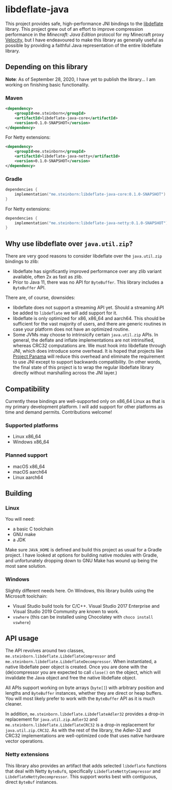 # libdeflate-java

This project provides safe, high-performance JNI bindings to the [libdeflate](https://github.com/ebiggers/libdeflate)
library. This project grew out of an effort to improve compression performance in the _Minecraft: Java Edition_
protocol for my Minecraft proxy [Velocity](https://github.com/VelocityPowered/Velocity), but I have endeavoured to
make this library as generally useful as possible by providing a faithful Java representation of the entire
libdeflate library.

## Depending on this library

**Note**: As of September 28, 2020, I have yet to publish the library... I am working on finishing basic functionality.

### Maven

```xml
<dependency>
    <groupId>me.steinborn</groupId>
    <artifactId>libdeflate-java-core</artifactId>
    <version>0.1.0-SNAPSHOT</version>
</dependency>
```

For Netty extensions:
```xml
<dependency>
    <groupId>me.steinborn</groupId>
    <artifactId>libdeflate-java-netty</artifactId>
    <version>0.1.0-SNAPSHOT</version>
</dependency>
```

### Gradle

```kotlin
dependencies {
    implementation("me.steinborn:libdeflate-java-core:0.1.0-SNAPSHOT")
}
```

For Netty extensions:
```kotlin
dependencies {
    implementation("me.steinborn:libdeflate-java-netty:0.1.0-SNAPSHOT")
}
```

## Why use libdeflate over `java.util.zip`?

There are very good reasons to consider libdeflate over the `java.util.zip` bindings to zlib:

* libdeflate has significantly improved performance over any zlib variant available, often 2x as
  fast as zlib.
* Prior to Java 11, there was no API for `ByteBuffer`. This library includes a `ByteBuffer` API.

There are, of course, downsides:

* libdeflate does not support a streaming API yet. Should a streaming API be added to `libdeflate` we will add support for it.
* libdeflate is only optimized for x86, x86_64 and aarch64. This should be sufficient for the vast majority of users, and there
  are generic routines in case your platform does not have an optimized routine.
* Some JVMs may choose to intrinsicify certain `java.util.zip` APIs. In general, the deflate and inflate implementations are
  not intrinsified, whereas CRC32 computations are. We must hook into libdeflate through JNI, which does introduce some
  overhead. It is hoped that projects like [Project Panama](https://openjdk.java.net/projects/panama/) will reduce this overhead
  and eliminate the requirement to use JNI except to support backwards compatibility. (In other words, the final state of this
  project is to wrap the regular libdeflate library directly without marshalling across the JNI layer.)

## Compatibility

Currently these bindings are well-supported only on x86_64 Linux as that is my primary development platform.
I will add support for other platforms as time and demand permits. Contributions welcome!

### Supported platforms

* Linux x86_64
* Windows x86_64

### Planned support

* macOS x86_64
* macOS aarch64
* Linux aarch64

## Building

### Linux

You will need:

* a basic C toolchain
* GNU make
* a JDK

Make sure `JAVA_HOME` is defined and build this project as usual for a Gradle project. I have looked at options
for building native modules with Gradle, and unfortunately dropping down to GNU Make has wound up being the most sane
solution.

### Windows

Slightly different needs here. On Windows, this library builds using the Microsoft toolchain:

* Visual Studio build tools for C/C++. Visual Studio 2017 Enterprise and Visual Studio 2019 Community are known to
  work.
* `vswhere` (this can be installed using Chocolatey with `choco install vswhere`)

## API usage

The API revolves around two classes, `me.steinborn.libdeflate.LibdeflateCompressor` and `me.steinborn.libdeflate.LibdeflateDecompressor`.
When instantiated, a native libdeflate peer object is created. Once you are done with the (de)compressor you are expected
to call `close()` on the object, which will invalidate the Java object and free the native libdeflate object.

All APIs support working on byte arrays (`byte[]`) with arbitrary position and lengths and `ByteBuffer` instances,
whether they are direct or heap buffers. You will most likely prefer to work with the `ByteBuffer` API as it is much
cleaner.

In addition, `me.steinborn.libdeflate.LibdeflateAdler32` provides a drop-in replacement for `java.util.zip.Adler32`
and `me.steinborn.libdeflate.LibdeflateCRC32` is a drop-in replacement for `java.util.zip.CRC32`. As with the
rest of the library, the Adler-32 and CRC32 implementations are well-optimized code that uses native hardware vector operations.

### Netty extensions

This library also provides an artifact that adds selected `libdeflate` functions that deal with Netty
`ByteBuf`s, specifically `LibdeflateNettyCompressor` and `LibdeflateNettyDecompressor`. This support works best with
contiguous, direct `ByteBuf` instances.